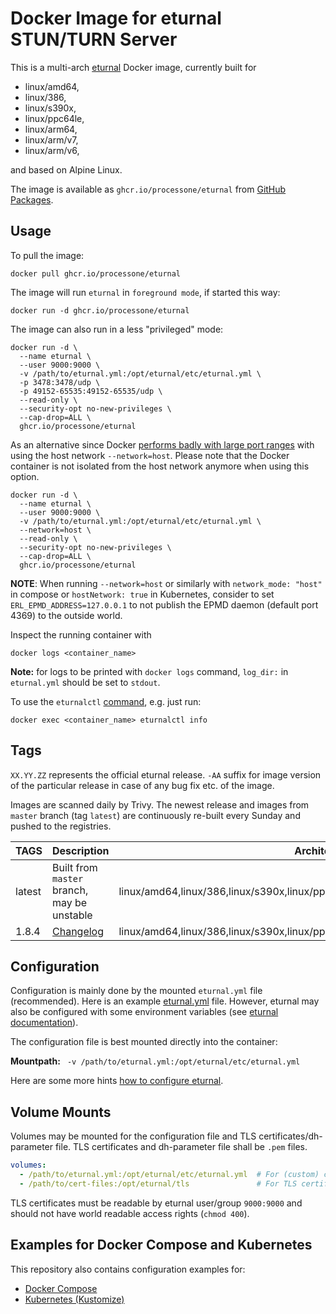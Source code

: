 # Docker Image for eturnal STUN/TURN Server

This is a multi-arch [eturnal](https://eturnal.net/) Docker image, currently built for

* linux/amd64,
* linux/386,
* linux/s390x,
* linux/ppc64le,
* linux/arm64,
* linux/arm/v7,
* linux/arm/v6,

and based on Alpine Linux.

The image is available as `ghcr.io/processone/eturnal` from [GitHub Packages](https://github.com/processone/eturnal/pkgs/container/eturnal).

## Usage

To pull the image:

    docker pull ghcr.io/processone/eturnal

The image will run `eturnal` in `foreground mode`, if started this way:

    docker run -d ghcr.io/processone/eturnal

The image can also run in a less "privileged" mode:

```
docker run -d \
  --name eturnal \
  --user 9000:9000 \
  -v /path/to/eturnal.yml:/opt/eturnal/etc/eturnal.yml \
  -p 3478:3478/udp \
  -p 49152-65535:49152-65535/udp \
  --read-only \
  --security-opt no-new-privileges \
  --cap-drop=ALL \
  ghcr.io/processone/eturnal
```

As an alternative since Docker [performs badly with large port ranges](https://github.com/instrumentisto/coturn-docker-image/issues/3) with using the host network `--network=host`. Please note that the Docker container is not isolated from the host network anymore when using this option.

```
docker run -d \
  --name eturnal \
  --user 9000:9000 \
  -v /path/to/eturnal.yml:/opt/eturnal/etc/eturnal.yml \
  --network=host \
  --read-only \
  --security-opt no-new-privileges \
  --cap-drop=ALL \
  ghcr.io/processone/eturnal
```

**NOTE**: When running `--network=host` or similarly with `network_mode: "host"` in compose or `hostNetwork: true` in Kubernetes, consider to set `ERL_EPMD_ADDRESS=127.0.0.1` to not publish the EPMD daemon (default port 4369) to the outside world.

Inspect the running container with

    docker logs <container_name>

**Note:** for logs to be printed with `docker logs` command, `log_dir:` in `eturnal.yml` should be set to `stdout`.

To use the `eturnalctl` [command](https://eturnal.net/documentation/#Operation), e.g. just run:

    docker exec <container_name> eturnalctl info

## Tags

`XX.YY.ZZ` represents the official eturnal release. `-AA` suffix for image version of the particular release in case of any bug fix etc. of the image.

Images are scanned daily by Trivy. The newest release and images from `master` branch (tag `latest`) are continuously re-built every Sunday and pushed to the registries.

| TAGS  | Description  | Architectures  |
| ------------ | ------------ | ------------ |
| latest  | Built from `master` branch, may be unstable  | linux/amd64,linux/386,linux/s390x,linux/ppc64le,linux/arm64,linux/arm/v7,linux/arm/v6  |
| 1.8.4  | [Changelog](https://github.com/processone/eturnal/releases/tag/1.8.4)  | linux/amd64,linux/386,linux/s390x,linux/ppc64le,linux/arm64,linux/arm/v7,linux/arm/v6  |


## Configuration

Configuration is mainly done by the mounted `eturnal.yml` file (recommended). Here is an example [eturnal.yml](https://github.com/processone/eturnal/blob/master/config/eturnal.yml) file. However, eturnal may also be configured with some environment variables (see [eturnal documentation](https://eturnal.net/documentation/#Environment_Variables)).

The configuration file is best mounted directly into the container:

**Mountpath:**
` -v /path/to/eturnal.yml:/opt/eturnal/etc/eturnal.yml`

Here are some more hints [how to configure eturnal](https://eturnal.net/documentation/#Global_Configuration).

## Volume Mounts

Volumes may be mounted for the configuration file and TLS certificates/dh-parameter file. TLS certificates and dh-parameter file shall be `.pem` files.

```yaml
volumes:
  - /path/to/eturnal.yml:/opt/eturnal/etc/eturnal.yml  # For (custom) configuration file.
  - /path/to/cert-files:/opt/eturnal/tls               # For TLS certificates.
```

TLS certificates must be readable by eturnal user/group `9000:9000` and should not have world readable access rights (`chmod 400`).

## Examples for Docker Compose and Kubernetes

This repository also contains configuration examples for:
* [Docker Compose](/docker-k8s/examples/docker-compose)
* [Kubernetes (Kustomize)](/docker-k8s/examples/kubernetes-kustomize)
